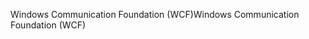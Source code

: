 <span data-ttu-id="20c87-101">Windows Communication Foundation (WCF)</span><span class="sxs-lookup"><span data-stu-id="20c87-101">Windows Communication Foundation (WCF)</span></span>